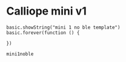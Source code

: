 # Calliope mini v1

```blocks
basic.showString("mini 1 no ble template")
basic.forever(function () {
	
})
```

```package
mini1noble
```
